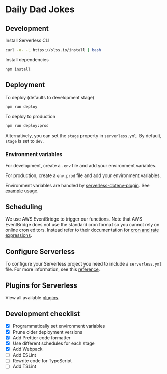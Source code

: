 # Daily Dad Jokes

## Development

Install Serverless CLI

```sh
curl -o- -L https://slss.io/install | bash
```

Install dependencies

```sh
npm install
```

## Deployment

To deploy (defaults to development stage)

```sh
npm run deploy
```

To deploy to production

```sh
npm run deploy:prod
```

Alternatively, you can set the `stage` property in `serverless.yml`. By default, `stage` is set to `dev`.

### Environment variables

For development, create a `.env` file and add your environment variables.

For production, create a `env.prod` file and add your environment variables.

Environment variables are handled by [serverless-dotenv-plugin](https://github.com/neverendingqs/serverless-dotenv-plugin). See [example](https://github.com/neverendingqs/serverless-dotenv-plugin/tree/master/examples/simple-express-app) usage.

## Scheduling

We use AWS EventBridge to trigger our functions. Note that AWS EventBridge does not use the standard cron format so you cannot rely on online cron editors. Instead refer to their documentation for [cron and rate expressions](https://docs.aws.amazon.com/eventbridge/latest/userguide/eb-create-rule-schedule.html).

## Configure Serverless

To configure your Serverless project you need to include a `serverless.yml` file. For more information, see this [reference](https://www.serverless.com/framework/docs/providers/aws/guide/serverless.yml/).

## Plugins for Serverless

View all available [plugins](https://www.serverless.com/plugins/).

## Development checklist

- [x] Programmatically set environment variables
- [x] Prune older deployment versions
- [x] Add Prettier code formatter
- [x] Use different schedules for each stage
- [x] Add Webpack
- [ ] Add ESLint
- [ ] Rewrite code for TypeScript
- [ ] Add TSLint
